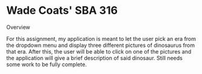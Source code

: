 
# Wade Coats' SBA 316

Overview

For this assignment, my application is meant to let the user pick an era from the dropdown menu and display three different pictures of dinosaurus from that era. After this, the user will be able to click on one of the pictures and the application will give a brief description of said dinosaur. Still needs some work to be fully complete.